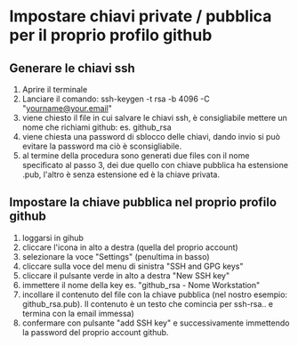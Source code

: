 # Impostare chiavi private / pubblica per il proprio profilo github

## Generare le chiavi ssh

1. Aprire il terminale
2. Lanciare il comando: 
    ssh-keygen -t rsa -b 4096 -C "yourname@your.email"
3. viene chiesto il file in cui salvare le chiavi ssh, è consigliabile mettere un nome che richiami github: es. github_rsa
4. viene chiesta una password di sblocco delle chiavi, dando invio si può evitare la password ma ciò è sconsigliabile. 
5. al termine della procedura sono generati due files con il nome specificato al passo 3, dei due quello con chiave pubblica ha estensione .pub, l'altro è senza estensione ed è la chiave privata.


## Impostare la chiave pubblica nel proprio profilo github

1. loggarsi in gihub
2. cliccare l'icona in alto a destra (quella del proprio account)
3. selezionare la voce "Settings" (penultima in basso)
4. cliccare sulla voce del menu di sinistra "SSH and GPG keys"
5. cliccare il pulsante verde in alto a destra "New SSH key"
6. immettere il nome della key es. "github_rsa - Nome Workstation"
7. incollare il contenuto del file con la chiave pubblica (nel nostro esempio: github_rsa.pub). Il contenuto è un testo che comincia per ssh-rsa.. e termina con la email immessa)
8. confermare con pulsante "add SSH key" e successivamente immettendo la password del proprio account github.


